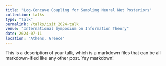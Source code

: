 ```yaml
---
title: "Log-Concave Coupling for Sampling Neural Net Posteriors"
collection: talks
type: "Talk"
permalink: /talks/isit_2024-talk
venue: "International Symposium on Information Theory"
date: 2024-07-11
location: "Athens, Greece"
---
```


This is a description of your talk, which is a markdown files that can be all markdown-ified like any other post. Yay markdown!
